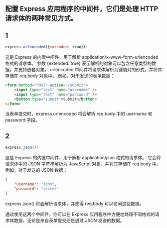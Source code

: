 ## 配置 Express 应用程序的中间件，它们是处理 HTTP 请求体的两种常见方式。

## 1
``` js
express.urlencoded({extended: true}):
```
这是 Express 的内置中间件，用于解析 application/x-www-form-urlencoded 格式的请求体。
参数 {extended: true} 表示解析的对象可以包含任意类型的数据，并支持嵌套对象。
urlencoded 中间件将请求体解析为键值对的形式，并将其存储在 req.body 对象中。
例如，对于发送的表单数据：

``` html
<form method="POST" action="/submit">
    <input type="text" name="username" />
    <input type="text" name="password" />
    <button type="submit">Submit</button>
</form>
```

当表单提交时，express.urlencoded 将会解析 req.body 中的 username 和 password 字段。

## 2
``` js
express.json():
```

这是 Express 的内置中间件，用于解析 application/json 格式的请求体。
它会将请求体中的 JSON 字符串解析为 JavaScript 对象，并将其存储在 req.body 中。
例如，对于发送的 JSON 数据：

``` json
{
    "username": "john",
    "password": "secret"
}
```
express.json() 将会解析请求体，并使得 req.body 可以访问这些数据。

通过使用这两个中间件，你可以在 Express 应用程序中方便地处理不同格式的请求体数据，无论是来自表单提交还是通过 JSON 发送的数据。